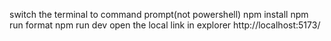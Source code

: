 switch the terminal to command prompt(not powershell)
npm install
npm run format
npm run dev
open the local link in explorer http://localhost:5173/